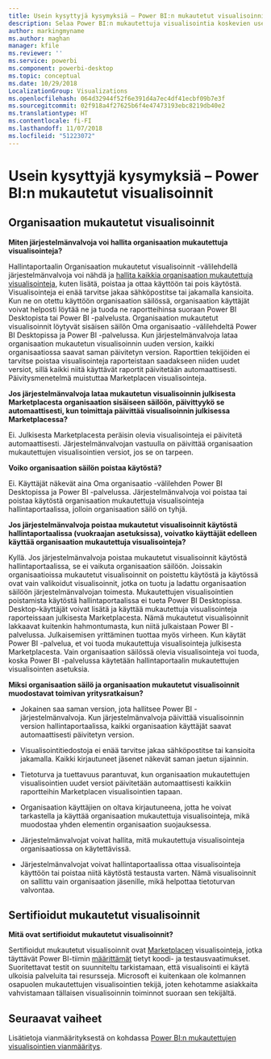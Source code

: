 ```yaml
---
title: Usein kysyttyjä kysymyksiä – Power BI:n mukautetut visualisoinnit
description: Selaa Power BI:n mukautettuja visualisointia koskevien usein kysyttyjen kysymysten ja vastausten luetteloa.
author: markingmyname
ms.author: maghan
manager: kfile
ms.reviewer: ''
ms.service: powerbi
ms.component: powerbi-desktop
ms.topic: conceptual
ms.date: 10/29/2018
LocalizationGroup: Visualizations
ms.openlocfilehash: 064d32944f52f6e391d4a7ec4df41ecbf09b7e3f
ms.sourcegitcommit: 02f918a4f27625b6f4e47473193ebc8219db40e2
ms.translationtype: HT
ms.contentlocale: fi-FI
ms.lasthandoff: 11/07/2018
ms.locfileid: "51223072"
---
```

# <a name="frequently-asked-questions-about-power-bi-custom-visuals"></a>Usein kysyttyjä kysymyksiä – Power BI:n mukautetut visualisoinnit

## <a name="organizational-custom-visuals"></a>Organisaation mukautetut visualisoinnit

**Miten järjestelmänvalvoja voi hallita organisaation mukautettuja visualisointeja?**

Hallintaportaalin Organisaation mukautetut visualisoinnit -välilehdellä järjestelmänvalvoja voi nähdä ja [hallita kaikkia organisaation mukautettuja visualisointeja](https://docs.microsoft.com/power-bi/service-admin-portal#organization-visuals), kuten lisätä, poistaa ja ottaa käyttöön tai pois käytöstä.
Visualisointeja ei enää tarvitse jakaa sähköpostitse tai jakamalla kansioita. Kun ne on otettu käyttöön organisaation säilössä, organisaation käyttäjät voivat helposti löytää ne ja tuoda ne raportteihinsa suoraan Power BI Desktopista tai Power BI -palvelusta. Organisaation mukautetut visualisoinnit löytyvät sisäisen säilön Oma organisaatio -välilehdeltä Power BI Desktopissa ja Power BI -palvelussa. Kun järjestelmänvalvoja lataa organisaation mukautetun visualisoinnin uuden version, kaikki organisaatiossa saavat saman päivitetyn version. Raporttien tekijöiden ei tarvitse poistaa visualisointeja raporteistaan saadakseen niiden uudet versiot, sillä kaikki niitä käyttävät raportit päivitetään automaattisesti. Päivitysmenetelmä muistuttaa Marketplacen visualisointeja.

**Jos järjestelmänvalvoja lataa mukautetun visualisoinnin julkisesta Marketplacesta organisaation sisäiseen säilöön, päivittyykö se automaattisesti, kun toimittaja päivittää visualisoinnin julkisessa Marketplacessa?**

Ei. Julkisesta Marketplacesta peräisin olevia visualisointeja ei päivitetä automaattisesti.
Järjestelmänvalvojan vastuulla on päivittää organisaation mukautettujen visualisointien versiot, jos se on tarpeen.

**Voiko organisaation säilön poistaa käytöstä?**

Ei. Käyttäjät näkevät aina Oma organisaatio -välilehden Power BI Desktopissa ja Power BI -palvelussa. Järjestelmänvalvoja voi poistaa tai poistaa käytöstä organisaation mukautettuja visualisointeja hallintaportaalissa, jolloin organisaation säilö on tyhjä.
  
**Jos järjestelmänvalvoja poistaa mukautetut visualisoinnit käytöstä hallintaportaalissa (vuokraajan asetuksissa), voivatko käyttäjät edelleen käyttää organisaation mukautettuja visualisointeja?**

Kyllä. Jos järjestelmänvalvoja poistaa mukautetut visualisoinnit käytöstä hallintaportaalissa, se ei vaikuta organisaation säilöön. Joissakin organisaatioissa mukautetut visualisoinnit on poistettu käytöstä ja käytössä ovat vain valikoidut visualisoinnit, jotka on tuotu ja ladattu organisaation säilöön järjestelmänvalvojan toimesta. Mukautettujen visualisointien poistamista käytöstä hallintaportaalissa ei tueta Power BI Desktopissa. Desktop-käyttäjät voivat lisätä ja käyttää mukautettuja visualisointeja raporteissaan julkisesta Marketplacesta. Nämä mukautetut visualisoinnit lakkaavat kuitenkin hahmontumasta, kun niitä julkaistaan Power BI -palvelussa. Julkaisemisen yrittäminen tuottaa myös virheen. Kun käytät Power BI -palvelua, et voi tuoda mukautettuja visualisointeja julkisesta Marketplacesta. Vain organisaation säilössä olevia visualisointeja voi tuoda, koska Power BI -palvelussa käytetään hallintaportaalin mukautettujen visualisointen asetuksia.

**Miksi organisaation säilö ja organisaation mukautetut visualisoinnit muodostavat toimivan yritysratkaisun?**

* Jokainen saa saman version, jota hallitsee Power BI -järjestelmänvalvoja. Kun järjestelmänvalvoja päivittää visualisoinnin version hallintaportaalissa, kaikki organisaation käyttäjät saavat automaattisesti päivitetyn version.

* Visualisointitiedostoja ei enää tarvitse jakaa sähköpostitse tai kansioita jakamalla. Kaikki kirjautuneet jäsenet näkevät saman jaetun sijainnin.

* Tietoturva ja tuettavuus parantuvat, kun organisaation mukautettujen visualisointien uudet versiot päivitetään automaattisesti kaikkiin raportteihin Marketplacen visualisointien tapaan.

* Organisaation käyttäjien on oltava kirjautuneena, jotta he voivat tarkastella ja käyttää organisaation mukautettuja visualisointeja, mikä muodostaa yhden elementin organisaation suojauksessa.

* Järjestelmänvalvojat voivat hallita, mitä mukautettuja visualisointeja organisaatiossa on käytettävissä.

* Järjestelmänvalvojat voivat hallintaportaalissa ottaa visualisointeja käyttöön tai poistaa niitä käytöstä testausta varten. Nämä visualisoinnit on sallittu vain organisaation jäsenille, mikä helpottaa tietoturvan valvontaa.

## <a name="certified-custom-visuals"></a>Sertifioidut mukautetut visualisoinnit

**Mitä ovat sertifioidut mukautetut visualisoinnit?**

Sertifioidut mukautetut visualisoinnit ovat [Marketplacen](https://appsource.microsoft.com/marketplace/apps?page=1&product=power-bi-visuals) visualisointeja, jotka täyttävät Power BI-tiimin [määrittämät](power-bi-custom-visuals-certified.md) tietyt koodi- ja testausvaatimukset.  Suoritettavat testit on suunniteltu tarkistamaan, että visualisointi ei käytä ulkoisia palveluita tai resursseja. Microsoft ei kuitenkaan ole kolmannen osapuolen mukautettujen visualisointien tekijä, joten kehotamme asiakkaita vahvistamaan tällaisen visualisoinnin toiminnot suoraan sen tekijältä.

## <a name="next-steps"></a>Seuraavat vaiheet

Lisätietoja vianmäärityksestä on kohdassa [Power BI:n mukautettujen visualisointien vianmääritys](power-bi-custom-visuals-troubleshoot.md).
